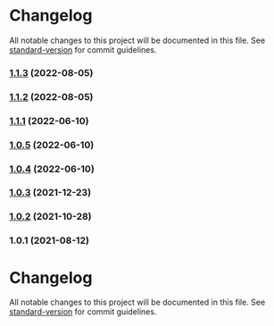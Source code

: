 # Changelog

All notable changes to this project will be documented in this file. See [standard-version](https://github.com/conventional-changelog/standard-version) for commit guidelines.

### [1.1.3](https://github.com/trungnghia112/frontend-seed-5/compare/v1.1.2...v1.1.3) (2022-08-05)

### [1.1.2](https://github.com/trungnghia112/frontend-seed-5/compare/v1.0.2...v1.1.2) (2022-08-05)

### [1.1.1](https://github.com/trungnghia112/frontend-seed-5/compare/v1.1.0...v1.1.1) (2022-06-10)

### [1.0.5](https://github.com/trungnghia112/frontend-seed-5/compare/v1.0.2...v1.0.5) (2022-06-10)

### [1.0.4](https://github.com/trungnghia112/frontend-seed-5/compare/v1.0.2...v1.0.4) (2022-06-10)

### [1.0.3](https://github.com/trungnghia112/frontend-seed-5/compare/v1.0.2...v1.0.3) (2021-12-23)

### [1.0.2](https://github.com/trungnghia112/frontend-seed-5/compare/v1.0.1...v1.0.2) (2021-10-28)

### 1.0.1 (2021-08-12)

# Changelog

All notable changes to this project will be documented in this file. See [standard-version](https://github.com/conventional-changelog/standard-version) for commit guidelines.
